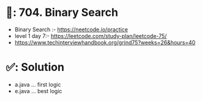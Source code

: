 # 📄: 704. Binary Search

<!-- - 0_asdf :- https://github.com/withrvr/DSA-Final-450-Sheet -->
- Binary Search :- https://neetcode.io/practice
- level 1 day 7:- https://leetcode.com/study-plan/leetcode-75/
- https://www.techinterviewhandbook.org/grind75?weeks=26&hours=40

# ✅: Solution

- a.java ... first logic
- e.java ... best logic
